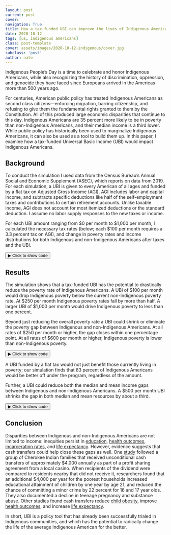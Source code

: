 ```yaml
---
layout: post
current: post
cover: 
navigation: True
title: How a tax-funded UBI can improve the lives of Indigenous Americans
date: 2020-10-12
tags: [us, indigenous americans]
class: post-template
cover: assets/images/2020-10-12-indigenous/cover.jpg
subclass: 'post'
author: nate
---
```


<head>
  <script src="https://cdn.plot.ly/plotly-latest.min.js"></script>
  <script src="https://ajax.googleapis.com/ajax/libs/jquery/3.5.1/jquery.min.js"></script>
</head>


Indigenous People’s Day is a time to celebrate and honor Indigenous Americans, while also recognizing the history of discrimination, oppression, and genocide they have faced since Europeans arrived in the Americas more than 500 years ago.

For centuries, American public policy has treated Indigenous Americans as second class citizens—enforcing migration, barring citizenship, and refusing to give them the fundamental rights granted to them by the Constitution. All of this produced large economic disparities that continue to this day.  Indigenous Americans are 35 percent more likely to be in poverty than non-Indigenous Americans, and their median income is a third lower.  While public policy has historically been used to marginalize Indigenous Americans, it can also be used as a tool to build them up. In this paper, I examine how a tax-funded Universal Basic Income (UBI) would impact Indigenous Americans.

## Background

To conduct the simulation I used data from the Census Bureau’s Annual Social and Economic Supplement (ASEC), which reports on data from 2019.  For each simulation, a UBI is given to every American of all ages and funded by a flat tax on Adjusted Gross Income (AGI).  AGI includes labor and capital income, and subtracts specific deductions like half of the self-employment taxes and contributions to certain retirement accounts.  Unlike taxable income, AGI does not account for most itemized deductions or the standard deduction. I assume no labor supply responses to the new taxes or income.

For each UBI amount ranging from $0 per month to $1,000 per month, I calculated the necessary tax rates (below; each $100 per month requires a 3.3 percent tax on AGI), and change in poverty rates and income distributions for both Indigenous and non-Indigenous Americans after taxes and the UBI.


<button class="code-button" id="button1" onclick="f1()">&#9654; Click to show code</button>
<div class="code-cell" id="asset_code_1" style="display: none;">
  <pre>
    <code>
# Import Libraries
import numpy as np
import pandas as pd
import microdf as mdf
import plotly.express as px

# Import data
person = pd.read_csv('https://github.com/ngpsu22/indigenous-peoples-day/raw/main/cps_00021.csv.gz')

# Create Demographic Columns
person.columns = person.columns.str.lower()
person['child'] = person.age < 18
person['adult'] = person.age >= 18
person['native'] = person.race == 300
person['non_native'] = person.race != 300

# Calculate total AGI
person['adjginc'].replace({99999999: 0}, inplace=True)
population = person.asecwt.sum()
person['weighted_agi'] = person.adjginc * person.asecwt
total_agi = person.weighted_agi.sum()

# Calculate AGI tax rate per dollar of UBI
fed_tax_rate_per_dollar_ubi_monthly = (population * 12) / total_agi

# Create table showing tax amounts
tax_rates = pd.DataFrame(np.arange(0,1001, 50))
tax_rates.columns = ['monthly_ubi']

def tax(monthly_ubi):
    return (monthly_ubi * fed_tax_rate_per_dollar_ubi_monthly * 100).round(1)

def tax_row(row):
    return tax(row.monthly_ubi)

tax_rates['tax_rate'] = tax_rates.apply(tax_row, axis=1)
tax_rates.columns = ['monthly_ubi', 'tax_rate']

fig = px.line(tax_rates, x='monthly_ubi', y='tax_rate')
fig.update_layout(
    title='Tax rate on AGI needed to fund each UBI level',
    xaxis_title='Monthly UBI amount',
    yaxis_title='Required tax rate on adjusted gross income',
    yaxis_ticksuffix='%',
    font=dict(family='Roboto'),
    hovermode='x', 
    xaxis_tickprefix='$',
    xaxis_ticksuffix='',
    plot_bgcolor='white',
    legend_title_text=''
)
fig.update_traces(mode='markers+lines', hovertemplate=None)

fig.show(config={'displayModeBar': False})
    </code>
  </pre>
</div>

<script>
function f1() {
  var x = document.getElementById("asset_code_1");
  var b = document.getElementById("button1");
  if (x.style.display === "none") {
    x.style.display = "block";
    b.innerHTML = "&#9660 Click to hide code";
  } else {
    x.style.display = "none";
    b.innerHTML = "&#9654 Click to show code";
  }
}
</script> 

<div>
  <script>
    $(document).ready(function(){
      $("#asset1").load("{{site.baseurl}}assets/markdown_assets/indigenous/2020-10-12-indigenous-asset-1.html");
    });
  </script>
</div>
<div id = "asset1"></div>

## Results
The simulation shows that a tax-funded UBI has the potential to drastically reduce the poverty rate of Indigenous Americans. A UBI of $100 per month would drop Indigenous poverty below the current non-Indigenous poverty rate.  At $250 per month Indigenous poverty rates fall by more than half.  A larger UBI of $1,000 per month would drive Indigenous poverty to less than one percent.

Beyond just reducing the overall poverty rate a UBI could shrink or eliminate the poverty gap between Indigenous and non-Indigenous Americans.  At all rates of $250 per month or higher, the gap closes within one percentage point.  At all rates of $600 per month or higher, Indigenous poverty is lower than non-Indigenous poverty.


<button class="code-button" id="button2" onclick="f2()">&#9654; Click to show code</button>
<div class="code-cell" id="asset_code_2" style="display: none;">
  <pre>
    <code>
def ubi(race, monthly_ubi):
    """ Calculate the poverty rate, median resources, mean resources, and 
        percent of people better off for Indigenous and Non-Indigenous
        Americans at a given UBI level.
  
    Args:
        race: a person's race, for this simulation, either Indigenous or
            non-Indigenous.
        monthly_ubi: the monthly cash transfer given to each person.
  
    Returns:
        pd.Series with the following attributes:
        - The poverty rate for the selected group.
        - The median resources per person for the selected group.
        - The mean resources per person for the selected group.
        - The percent of people better off under the program for the selected
          group.
    """    

  
    # Create a copy of the person DataFrame
    target_persons = person.copy(deep=True)
    
    # Calculate a person's tax increase
    target_persons['tax_increase'] = (
        fed_tax_rate_per_dollar_ubi_monthly * monthly_ubi * 
        target_persons.adjginc)
    
    # Calculate the total UBI per SPM unit.
    target_persons['total_ubi'] = (
        target_persons.spmnpers * 12 * monthly_ubi)
  
    # Calculate the total tax increase of an SPM unit
    spmu = target_persons.groupby(['spmfamunit'])[['tax_increase']].sum()
    spmu.columns = ['total_tax_increase']
    target_persons = target_persons.merge(spmu,left_on=['spmfamunit'],
                                          right_index=True)
    
    # Calculate each SPM unit's tax rate person
    target_persons['new_spm_resources'] = (target_persons.spmtotres
                                         + target_persons.total_ubi
                                         - target_persons.total_tax_increase)
    
    # Calculate the new resources per person of each SPM unit
    target_persons['new_resources_per_person'] = (
        target_persons.new_spm_resources / target_persons.spmnpers)
      
    # Slice the data based on Race input
    if race == 'native':
        target_persons = target_persons[target_persons.native]
    if race == 'non_native':
        target_persons = target_persons[target_persons.non_native] 
  
    # Calculate the change in poverty rate
    target_persons['poor'] = (target_persons.new_spm_resources 
                            < target_persons.spmthresh)
    total_poor = (target_persons.poor * target_persons.asecwt).sum()
    target_pop = target_persons.asecwt.sum()
    
    # Calculate percent better off
    target_persons['better_off'] = (target_persons.new_spm_resources > 
                                target_persons.spmtotres)
    total_better_off = (
        target_persons.better_off * target_persons.asecwt).sum()
    percent = total_better_off / target_pop * 100

    return pd.Series([
        mdf.weighted_median(target_persons, 'new_resources_per_person',
                            'asecwt').round(0), 
        mdf.weighted_mean(target_persons, 'new_resources_per_person',
                          'asecwt').round(0), 
        (total_poor / target_pop * 100).round(1), percent])

def ubi_row(row):  
    """ Runs the ubi_pov function across the rows of a DataFrame.
  
    Args:
        row: the row of the DataFrame containing a person's race and the
            monthly UBI amount
  
    Returns:
        pd.Series with the following elements:
        - The poverty rate for the selected row.
        - The median resources per person for the selected row.
        - The mean resources per person for the selected row.
        - The percent of people better off under the program for the selected
            row.
    """  
    return ubi(row.race, row.monthly_ubi)

# Create a DataFrame that has each the each monthly UBI amount for each race
# input.
summary = mdf.cartesian_product({'monthly_ubi': np.arange(0, 1001, 50),
                       'race': ['native', 'non_native']})

# Calculate the poverty rate for each row of the summary DataFrame.
summary[['med_resources_per_person', 'mean_resources_per_person',
         'poverty_rate', 'better_off']] = summary.apply(ubi_row, axis=1)

# Format text.
center = {"med_resources_per_person": "Median resources",
          "mean_resources_per_person": "Mean resources"}
race = {"native": "Indigenous",
        "non_native": "Non-Indigenous"}

summary["race"] =  summary.race.map(race)

COLOR_MAP = {'Indigenous': '#1976D2',  # Blue.
             'Non-Indigenous': '#BDBDBD'  # Gray.
            }


def line_graph(df, x, y, color, title, xaxis_title, yaxis_title):
    """Style for line graphs.
    
    Args:
        df: DataFrame with data to be plotted.
        x: The string representing the column in df that holds the new
            spending in billions.
        y: The string representing the column in df that holds the poverty
            rate.
        color: The string representing the UBI type.
        xaxis_title: The string represnting the xaxis-title.
        yaxis_title: The string representing the yaxis-title.
    
    Returns:
        Nothing. Shows the plot.
    """
    fig = px.line(df, x=x, y=y, color=color, color_discrete_map=COLOR_MAP)
    fig.update_layout(
        title=title,
        xaxis_title=xaxis_title,
        yaxis_title=yaxis_title,
        yaxis_ticksuffix='%',
        font=dict(family='Roboto'),
        hovermode='x', 
        xaxis_tickprefix='$',
        xaxis_ticksuffix='',
        plot_bgcolor='white',
        legend_title_text=''   
    )
    fig.update_traces(mode='markers+lines', hovertemplate=None)

    return fig

fig = line_graph(df=summary, x='monthly_ubi', 
           y='poverty_rate', color='race',
           title='The impact of a UBI on Indigenous and Non-Indigenous poverty',
           xaxis_title='Monthly UBI',
           yaxis_title='SPM poverty rate')
fig.show()
    </code>
  </pre>
</div>

<script>
function f2() {
  var x = document.getElementById("asset_code_2");
  var b = document.getElementById("button2");
  if (x.style.display === "none") {
    x.style.display = "block";
    b.innerHTML = "&#9660 Click to hide code";
  } else {
    x.style.display = "none";
    b.innerHTML = "&#9654 Click to show code";
  }
}
</script> 

<div>
  <script>
    $(document).ready(function(){
      $("#asset2").load("{{site.baseurl}}assets/markdown_assets/indigenous/2020-10-12-indigenous-asset-2.html");
    });
  </script>
</div>
<div id = "asset2"></div>

A UBI funded by a flat tax would not just benefit those currently living in poverty; our simulation finds that 83 percent of Indigenous Americans would be better off under the program, regardless of the amount.  

Further, a UBI could reduce both the median and mean income gaps between Indigenous and non-Indigenous Americans.  A \$500 per month UBI shrinks the gap in both median and mean resources by about a third.


<button class="code-button" id="button3" onclick="f3()">&#9654; Click to show code</button>
<div class="code-cell" id="asset_code_3" style="display: none;">
  <pre>
    <code>
# Add commas
def comma(num):
    return num.astype(int).apply("{:,}".format)

summary["med_resources_per_person"] = comma(summary.med_resources_per_person)
summary["mean_resources_per_person"] = comma(summary.mean_resources_per_person)

# Create identifier columns
summary_long = pd.melt(summary,
                       id_vars=["monthly_ubi", "race"],
                       value_vars=['med_resources_per_person',
                                   'mean_resources_per_person'],
                       var_name="resource",
                       value_name="y")

summary_long["resource"] = summary_long.resource.map(center)

# Plot
fig = px.bar(summary_long,
             x='resource',
             y="y",
             color="race",
             barmode='group',
             animation_frame='monthly_ubi',
             text='y',
             labels={"race": "Race",
                     "monthly_ubi": "Monthly UBI",
                     "y": "Resources per person",
                     "resource": "Metric"
                    },
             color_discrete_map=COLOR_MAP,
             title="Tax-funded UBI and median/mean resources per person",
             range_y=[0, 32_000]
    )
fig.update_traces(texttemplate='$%{text}')
fig.update_layout(xaxis_title='',
                  yaxis_tickprefix='$',
                  uniformtext_minsize=9,
                  plot_bgcolor='white',
                  font=dict(family='Roboto'),
                  legend_title_text='')
fig.show(config={'displayModeBar': False})
    </code>
  </pre>
</div>

<script>
function f3() {
  var x = document.getElementById("asset_code_3");
  var b = document.getElementById("button3");
  if (x.style.display === "none") {
    x.style.display = "block";
    b.innerHTML = "&#9660 Click to hide code";
  } else {
    x.style.display = "none";
    b.innerHTML = "&#9654 Click to show code";
  }
}
</script> 

<div>
  <script>
    $(document).ready(function(){
      $("#asset3").load("{{site.baseurl}}assets/markdown_assets/indigenous/2020-10-12-indigenous-asset-3.html");
    });
  </script>
</div>
<div id = "asset3"></div>

## Conclusion
Disparities between Indigenous and non-Indigenous Americans are not limited to income: inequities persist in [education](https://education.wsu.edu/documents/2015/08/native-american-achievement-gap-report.pdf/), [health outcomes](https://www.ncbi.nlm.nih.gov/pmc/articles/PMC2567901/), [incarceration rates](https://www.bjs.gov/content/pub/pdf/aic.pdf), and [life expectancy](http://ssrc-static.s3.amazonaws.com/wp-content/uploads/2015/04/Geographies-of-Opportunity-4.22.2015.pdf).  However, evidence suggests that cash transfers could help close these gaps as well.  One [study](https://www.aeaweb.org/articles?id=10.1257/app.2.1.86) followed a group of Cherokee Indian families that received unconditional cash transfers of approximately $4,000 annually as part of a profit sharing agreement from a local casino. When recipients of the dividend were compared to residents nearby that did not receive it, researchers found that an additional $4,000 per year for the poorest households increased educational attainment of children by one year by age 21, and reduced the chance of committing a minor crime by 22 percent for 16 and 17 year olds.  They also documented a decline in teenage pregnancy and substance abuse.  Other studies found cash transfers reduce [child obesity](https://papers.ssrn.com/sol3/papers.cfm?abstract_id=3380033), improve [health outcomes](http://eprints.lse.ac.uk/58059/1/__lse.ac.uk_storage_LIBRARY_Secondary_libfile_shared_repository_Content_STICERD_PEP%20discussion%20papers_pep01.pdf), and increase [life expectancy](https://www.ncbi.nlm.nih.gov/pmc/articles/PMC5510957/).  

In short, UBI is a policy tool that has already been successfully trialed in Indigenous communities, and which has the potential to radically change the life of the average Indigenous American for the better.
